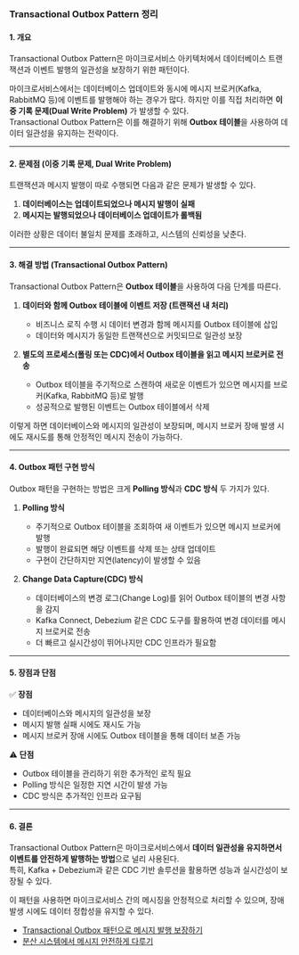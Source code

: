 ### **Transactional Outbox Pattern 정리**  

#### **1. 개요**  
Transactional Outbox Pattern은 마이크로서비스 아키텍처에서 데이터베이스 트랜잭션과 이벤트 발행의 일관성을 보장하기 위한 패턴이다.  

마이크로서비스에서는 데이터베이스 업데이트와 동시에 메시지 브로커(Kafka, RabbitMQ 등)에 이벤트를 발행해야 하는 경우가 많다. 하지만 이를 직접 처리하면 **이중 기록 문제(Dual Write Problem)** 가 발생할 수 있다.  
Transactional Outbox Pattern은 이를 해결하기 위해 **Outbox 테이블**을 사용하여 데이터 일관성을 유지하는 전략이다.  

---

#### **2. 문제점 (이중 기록 문제, Dual Write Problem)**  
트랜잭션과 메시지 발행이 따로 수행되면 다음과 같은 문제가 발생할 수 있다.  

1. **데이터베이스는 업데이트되었으나 메시지 발행이 실패**  
2. **메시지는 발행되었으나 데이터베이스 업데이트가 롤백됨**  

이러한 상황은 데이터 불일치 문제를 초래하고, 시스템의 신뢰성을 낮춘다.  

---

#### **3. 해결 방법 (Transactional Outbox Pattern)**
Transactional Outbox Pattern은 **Outbox 테이블**을 사용하여 다음 단계를 따른다.  

1. **데이터와 함께 Outbox 테이블에 이벤트 저장 (트랜잭션 내 처리)**  
   - 비즈니스 로직 수행 시 데이터 변경과 함께 메시지를 Outbox 테이블에 삽입  
   - 데이터와 메시지가 동일한 트랜잭션으로 커밋되므로 일관성 보장  

2. **별도의 프로세스(폴링 또는 CDC)에서 Outbox 테이블을 읽고 메시지 브로커로 전송**  
   - Outbox 테이블을 주기적으로 스캔하여 새로운 이벤트가 있으면 메시지를 브로커(Kafka, RabbitMQ 등)로 발행  
   - 성공적으로 발행된 이벤트는 Outbox 테이블에서 삭제  

이렇게 하면 데이터베이스와 메시지의 일관성이 보장되며, 메시지 브로커 장애 발생 시에도 재시도를 통해 안정적인 메시지 전송이 가능하다.  

---

#### **4. Outbox 패턴 구현 방식**  
Outbox 패턴을 구현하는 방법은 크게 **Polling 방식**과 **CDC 방식** 두 가지가 있다.  

1. **Polling 방식**  
   - 주기적으로 Outbox 테이블을 조회하여 새 이벤트가 있으면 메시지 브로커에 발행  
   - 발행이 완료되면 해당 이벤트를 삭제 또는 상태 업데이트  
   - 구현이 간단하지만 지연(latency)이 발생할 수 있음  

2. **Change Data Capture(CDC) 방식**  
   - 데이터베이스의 변경 로그(Change Log)를 읽어 Outbox 테이블의 변경 사항을 감지  
   - Kafka Connect, Debezium 같은 CDC 도구를 활용하여 변경 데이터를 메시지 브로커로 전송  
   - 더 빠르고 실시간성이 뛰어나지만 CDC 인프라가 필요함  

---

#### **5. 장점과 단점**  

✅ **장점**  
- 데이터베이스와 메시지의 일관성을 보장  
- 메시지 발행 실패 시에도 재시도 가능  
- 메시지 브로커 장애 시에도 Outbox 테이블을 통해 데이터 보존 가능  

⚠️ **단점**  
- Outbox 테이블을 관리하기 위한 추가적인 로직 필요  
- Polling 방식은 일정한 지연 시간이 발생 가능  
- CDC 방식은 추가적인 인프라 요구됨  

---

#### **6. 결론**  
Transactional Outbox Pattern은 마이크로서비스에서 **데이터 일관성을 유지하면서 이벤트를 안전하게 발행하는 방법**으로 널리 사용된다.  
특히, Kafka + Debezium과 같은 CDC 기반 솔루션을 활용하면 성능과 실시간성이 보장될 수 있다.  

이 패턴을 사용하면 마이크로서비스 간의 메시징을 안정적으로 처리할 수 있으며, 장애 발생 시에도 데이터 정합성을 유지할 수 있다.


+ [Transactional Outbox 패턴으로 메시지 발행 보장하기](https://ridicorp.com/story/transactional-outbox-pattern-ridi/)
+ [분산 시스템에서 메시지 안전하게 다루기](https://blog.gangnamunni.com/post/transactional-outbox/)